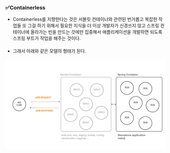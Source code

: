 ### ✅Containerless


- Containerless를 지향한다는 것은 서블릿 컨테이너와 관련된 번거롭고 복잡한 작업들 또 그걸 하기 위해서 필요한 지식을 더 이상 개발자가 신경쓰지 않고
  스프링 컨테이너에 올라가는 빈을 만드는 것에만 집중해서 애플리케이션을 개발하면 되도록 스프링 부트가 작업을 해주는 것이다.
####
- 그래서 아래와 같은 모델의 형태가 된다.
####
![img.png](img.png)